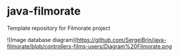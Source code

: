 # java-filmorate
Template repository for Filmorate project

![Image database diagram](https://github.com/SergeiBrin/java-filmorate/blob/controllers-films-users/Diagram%20Filmorate.png

